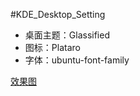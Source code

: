 #KDE_Desktop_Setting

- 桌面主题：Glassified
- 图标：Plataro
- 字体：ubuntu-font-family

[效果图](http://7xnc41.com1.z0.glb.clouddn.com/snapshot1.png)
